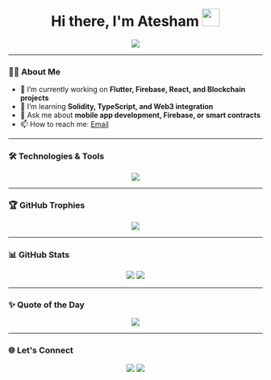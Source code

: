 <h1 align="center">Hi there, I'm Atesham <img src="https://media.giphy.com/media/hvRJCLFzcasrR4ia7z/giphy.gif" width="35px"></h1>

<p align="center">
  <img src="https://readme-typing-svg.herokuapp.com?font=Fira+Code&size=24&pause=1000&color=00FFCC&center=true&vCenter=true&width=435&lines=Flutter+%F0%9F%A6%84+%7C+Firebase+%E2%9A%A1%EF%B8%8F+%7C+React+%F0%9F%91%8D+%7C+Blockchain+Dev+%F0%9F%92%8E;Open+Source+Contributor+%F0%9F%94%A5+;Full-Stack+Developer+%F0%9F%A4%93;" />
</p>

---

### 👨‍💻 About Me

- 🔭 I’m currently working on **Flutter, Firebase, React, and Blockchain projects**
- 🌱 I’m learning **Solidity, TypeScript, and Web3 integration**
- 💬 Ask me about **mobile app development, Firebase, or smart contracts**
- 📫 How to reach me: [Email](mailto:ateshamali0@gmail.com) 
---

### 🛠️ Technologies & Tools

<p align="center">
  <img src="https://skillicons.dev/icons?i=flutter,firebase,react,typescript,html,css,js,java,python,git,github,vscode,soliddity" />
</p>

---

### 🏆 GitHub Trophies

<p align="center">
  <img src="https://github-profile-trophy.vercel.app/?username=Atesham&theme=algolia&no-frame=true&row=1&column=7" />
</p>

---

### 📊 GitHub Stats

<p align="center">
  <img src="https://github-readme-stats.vercel.app/api?username=Atesham&show_icons=true&theme=radical" />
  <img src="https://github-readme-streak-stats.herokuapp.com/?user=Atesham&theme=radical" />
</p>

---

### ✨ Quote of the Day

<p align="center">
  <img src="https://quotes-github-readme.vercel.app/api?type=horizontal&theme=radical" />
</p>

---

### 🌐 Let's Connect

<p align="center">
  <a href="mailto:ateshamali0@gmail.com"><img src="https://img.shields.io/badge/Email-red?logo=gmail&logoColor=white"></a>
  <a href="https://github.com/Atesham"><img src="https://img.shields.io/badge/GitHub-black?logo=github&logoColor=white"></a>
</p>
